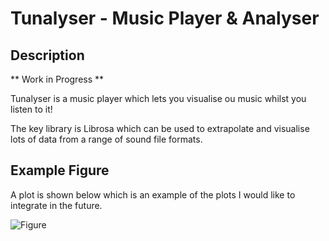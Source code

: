 # Tunalyser - Music Player & Analyser
## Description
** Work in Progress ** 

Tunalyser is a music player which lets you visualise ou music whilst you listen to it!

The key library is Librosa which can be used to extrapolate and visualise lots of data from a range of sound file formats.

## Example Figure 
A plot is shown below which is an example of the plots I would like to integrate in the future.

![Figure]()